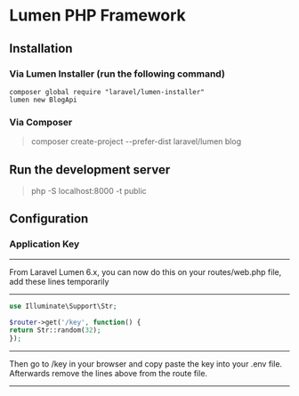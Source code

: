 # Lumen PHP Framework

## Installation 
### Via Lumen Installer (run the following command)
```
composer global require "laravel/lumen-installer"
lumen new BlogApi
```
### Via Composer 
> composer create-project --prefer-dist laravel/lumen blog
## Run the development server
> php -S localhost:8000 -t public
## Configuration
### Application Key
***
From Laravel Lumen 6.x, you can now do this
on your routes/web.php file, add these lines temporarily
***
```php
use Illuminate\Support\Str;

$router->get('/key', function() {
return Str::random(32);
});
```
***
Then go to /key in your browser and copy paste the key into your .env file. 
Afterwards remove the lines above from the route file.
***